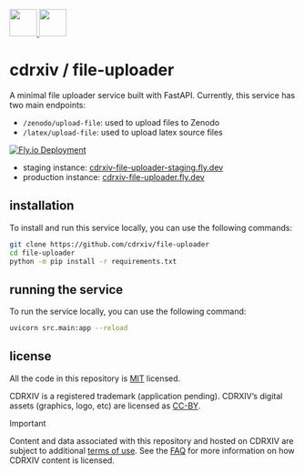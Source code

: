 <p align='left'>
  <a href='https://cdrxiv.org/#gh-light-mode-only'>
    <img
      src='https://avatars.githubusercontent.com/u/169473259?s=400&u=71ee6cf9499fb57b602af2c8467ad9a8f98a1042&v=4'
      height='48px'
    />
  </a>
  <a href='https://cdrxiv.org/#gh-dark-mode-only'>
    <img
      src='https://avatars.githubusercontent.com/u/169473259?s=400&u=71ee6cf9499fb57b602af2c8467ad9a8f98a1042&v=4'
      height='48px'
    />
  </a>
</p>

# cdrxiv / file-uploader

A minimal file uploader service built with FastAPI. Currently, this service has two main endpoints:

- `/zenodo/upload-file`: used to upload files to Zenodo
- `/latex/upload-file`: used to upload latex source files

[![Fly.io Deployment](https://github.com/cdrxiv/file-uploader/actions/workflows/fly.yml/badge.svg)](https://github.com/cdrxiv/file-uploader/actions/workflows/fly.yml)

- staging instance: [cdrxiv-file-uploader-staging.fly.dev](https://cdrxiv-file-uploader-staging.fly.dev/docs)
- production instance: [cdrxiv-file-uploader.fly.dev](https://cdrxiv-file-uploader.fly.dev/docs)

## installation

To install and run this service locally, you can use the following commands:

```bash
git clone https://github.com/cdrxiv/file-uploader
cd file-uploader
python -m pip install -r requirements.txt
```

## running the service

To run the service locally, you can use the following command:

```bash
uvicorn src.main:app --reload
```

## license

All the code in this repository is [MIT](https://choosealicense.com/licenses/mit/) licensed.

CDRXIV is a registered trademark (application pending). CDRXIV’s digital assets (graphics, logo, etc) are licensed as [CC-BY](https://creativecommons.org/licenses/by/4.0/deed.en).

> [!IMPORTANT]
> Content and data associated with this repository and hosted on CDRXIV are subject to additional [terms of use](https://cdrxiv.org/terms-of-use). See the [FAQ](https://cdrxiv.org/about/faq) for more information on how CDRXIV content is licensed.
